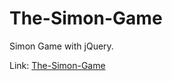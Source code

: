 # The-Simon-Game
Simon Game with jQuery.

Link: 
[The-Simon-Game](https://fadimedurna.github.io/The-Simon-Game/)
